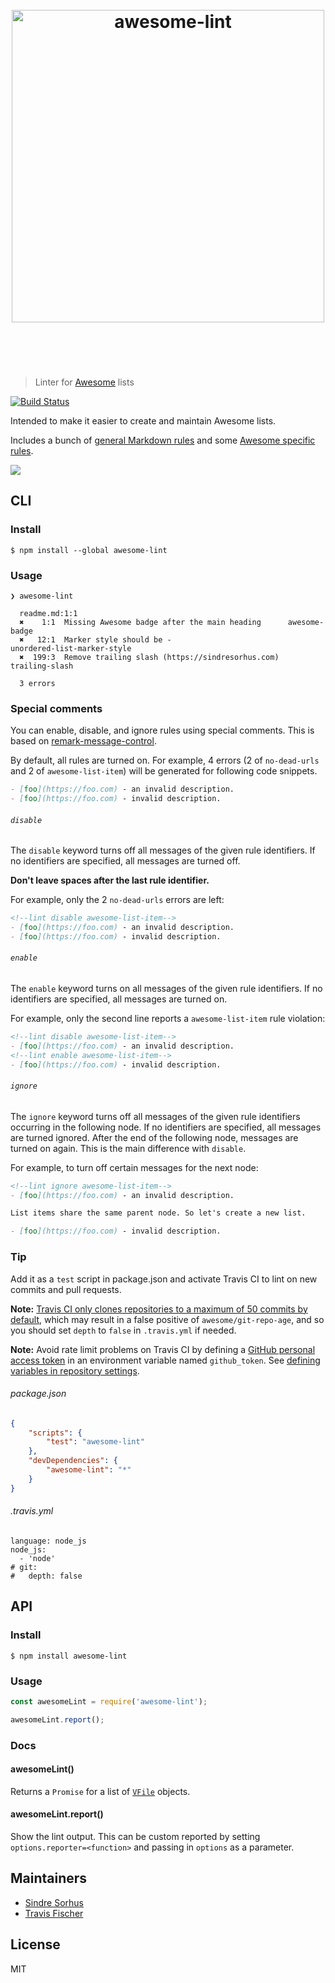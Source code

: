 <h1 align="center">
	<br>
	<img width="500" src="media/logo.svg" alt="awesome-lint">
	<br>
	<br>
	<br>
</h1>

> Linter for [Awesome](https://awesome.re) lists

[![Build Status](https://travis-ci.org/sindresorhus/awesome-lint.svg?branch=master)](https://travis-ci.org/sindresorhus/awesome-lint)

Intended to make it easier to create and maintain Awesome lists.

Includes a bunch of [general Markdown rules](https://github.com/sindresorhus/awesome-lint/blob/master/config.js) and some [Awesome specific rules](https://github.com/sindresorhus/awesome-lint/tree/master/rules).

![](media/screenshot.png)


## CLI

### Install

```
$ npm install --global awesome-lint
```

### Usage

```
❯ awesome-lint

  readme.md:1:1
  ✖    1:1  Missing Awesome badge after the main heading      awesome-badge
  ✖   12:1  Marker style should be -                          unordered-list-marker-style
  ✖  199:3  Remove trailing slash (https://sindresorhus.com)  trailing-slash

  3 errors
```

### Special comments

You can enable, disable, and ignore rules using special comments. This is based on [remark-message-control](https://github.com/remarkjs/remark-message-control#markers).

By default, all rules are turned on. For example, 4 errors (2 of `no-dead-urls` and 2 of `awesome-list-item`) will be generated for following code snippets.

```md
- [foo](https://foo.com) - an invalid description.
- [foo](https://foo.com) - invalid description.
```

###### `disable`

The `disable` keyword turns off all messages of the given rule identifiers. If no identifiers are specified, all messages are turned off.

**Don't leave spaces after the last rule identifier.**

For example, only the 2 `no-dead-urls` errors are left:

```md
<!--lint disable awesome-list-item-->
- [foo](https://foo.com) - an invalid description.
- [foo](https://foo.com) - invalid description.
```

###### `enable`

The `enable` keyword turns on all messages of the given rule identifiers. If no identifiers are specified, all messages are turned on.

For example, only the second line reports a `awesome-list-item` rule violation:

```md
<!--lint disable awesome-list-item-->
- [foo](https://foo.com) - an invalid description.
<!--lint enable awesome-list-item-->
- [foo](https://foo.com) - invalid description.
```

###### `ignore`

The `ignore` keyword turns off all messages of the given rule identifiers occurring in the following node. If no identifiers are specified, all messages are turned ignored. After the end of the following node, messages are turned on again. This is the main difference with `disable`.

For example, to turn off certain messages for the next node:

```md
<!--lint ignore awesome-list-item-->
- [foo](https://foo.com) - an invalid description.

List items share the same parent node. So let's create a new list.

- [foo](https://foo.com) - invalid description.
```

### Tip

Add it as a `test` script in package.json and activate Travis CI to lint on new commits and pull requests.

**Note:** [Travis CI only clones repositories to a maximum of 50 commits by default](https://docs.travis-ci.com/user/customizing-the-build/#git-clone-depth), which may result in a false positive of `awesome/git-repo-age`, and so you should set `depth` to `false` in `.travis.yml` if needed.

**Note:** Avoid rate limit problems on Travis CI by defining a [GitHub personal access token](https://github.com/settings/tokens/new) in an environment variable named `github_token`. See [defining variables in repository settings](https://docs.travis-ci.com/user/environment-variables/#defining-variables-in-repository-settings).

###### package.json

```json
{
	"scripts": {
		"test": "awesome-lint"
	},
	"devDependencies": {
		"awesome-lint": "*"
	}
}
```

###### .travis.yml

```
language: node_js
node_js:
  - 'node'
# git:
#   depth: false
```


## API

### Install

```
$ npm install awesome-lint
```

### Usage

```js
const awesomeLint = require('awesome-lint');

awesomeLint.report();
```

### Docs

#### awesomeLint()

Returns a `Promise` for a list of [`VFile`](https://github.com/wooorm/vfile) objects.

#### awesomeLint.report()

Show the lint output. This can be custom reported by setting `options.reporter=<function>` and passing in `options` as a parameter.


## Maintainers

- [Sindre Sorhus](http://github.com/sindresorhus)
- [Travis Fischer](https://github.com/transitive-bullshit)


## License

MIT
